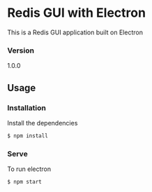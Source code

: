 # Redis GUI with Electron

This is a Redis GUI application built on Electron

### Version
1.0.0

## Usage

### Installation

Install the dependencies

```sh
$ npm install
```

### Serve
To run electron

```sh
$ npm start
```
